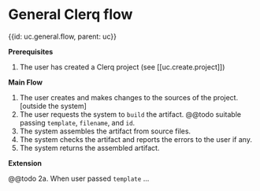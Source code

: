 # General Clerq flow
{{id: uc.general.flow, parent: uc}}

__Prerequisites__

1. The user has created a Clerq project (see [[uc.create.project]])

__Main Flow__

1. The user creates and makes changes to the sources of the project. [outside the system]
2. The user requests the system to `build` the artifact. @@todo suitable passing `template`, `filename`, and `id`.
3. The system assembles the artifact from source files.
4. The system checks the artifact and reports the errors to the user if any.
5. The system returns the assembled artifact.

__Extension__

@@todo 2a. When user passed `template` ...
